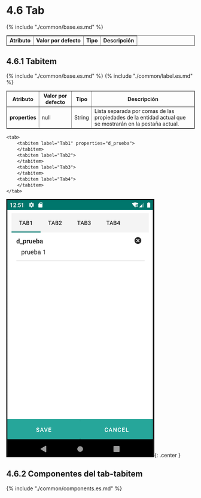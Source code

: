 # 4.6 Tab

<table border="1">
    <thead>
        <tr>
            <th colspan="2">Atributo</th>
            <th>Valor por defecto</th>
            <th>Tipo</th>
            <th>Descripción</th>
         </tr>
    </thead>
    <tbody>
        {% include "./common/base.es.md" %}
    </tbody>
</table>

## 4.6.1 Tabitem

<table border="1">
    <thead>
        <tr>
            <th colspan="2">Atributo</th>
            <th>Valor por defecto</th>
            <th>Tipo</th>
            <th>Descripción</th>
         </tr>
    </thead>
    <tbody>
        {% include "./common/base.es.md" %}
        {% include "./common/label.es.md" %}
        <tr>
            <td colspan="2"><strong>properties</strong></td>
            <td>null</td>
            <td>String</td>
            <td>Lista separada por comas de las propiedades de la entidad actual que se mostrarán en la pestaña actual.</td>
        </tr>
    </tbody>
</table>

    <tab>
        <tabitem label="Tab1" properties="d_prueba">
        </tabitem>
        <tabitem label="Tab2">
        </tabitem>
        <tabitem label="Tab3">
        </tabitem>
        <tabitem label="Tab4">
        </tabitem>
    </tab>

![img.png](../img/tabs.png){: .center }

## 4.6.2 Componentes del tab-tabitem
 {% include "./common/components.es.md" %}
